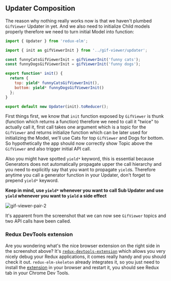 ## Updater Composition

The reason why nothing really works now is that we haven't plumbed `GifViewer` Updater in yet. And we also need to initialize Child models properly therefore we need to turn initial Model into function:

```javascript
import { Updater } from 'redux-elm';

import { init as gifViewerInit } from '../gif-viewer/updater';

const funnyCatsGifViewerInit = gifViewerInit('funny cats');
const funnyDogsGifViewerInit = gifViewerInit('funny dogs');

export function* init() {
  return {
    top: yield* funnyCatsGifViewerInit(),
    bottom: yield* funnyDogsGifViewerInit()
  };
}

export default new Updater(init).toReducer();

```

First things first, we know that `init` function exposed by `GifViewer` is thunk (function which returns a function) therefore we need to call it "twice" to actually call it, first call takes one argument which is a topic for the `GifViewer` and returns initialize function which can be later used for initializing the Model, we'll use Cats for top `GifViewer` and Dogs for bottom. So hypothetically the app should now correctly show Topic above the `GifViewer` and also trigger initial API call.

Also you might have spotted `yield*` keyword, this is essential because Generators does not automatically propagate upper the call hierarchy and you need to explicitly say that you want to propagate `yield`s. Therefore anytime you call a generator function in your Updater, don't forget to prepend `yield*` keyword.

**Keep in mind, use `yield*` whenever you want to call Sub Updater and use `yield` whenever you want to `yield` a side effect**

![gif-viewer-pair-2](../../assets/8.png)

It's apparent from the screenshot that we can now see `GifViewer` topics and two API calls have been called.

### Redux DevTools extension
Are you wondering what's the nice browser extension on the right side in the screenshot above? It's [`redux-devtools-extension`](https://github.com/zalmoxisus/redux-devtools-extension) which allows you very nicely debug your Redux applications, it comes really handy and you should check it out. `redux-elm-skeleton` already integrates it, so you just need to install the [extension](https://chrome.google.com/webstore/detail/redux-devtools/lmhkpmbekcpmknklioeibfkpmmfibljd) in your browser and restart it, you should see Redux tab in your Chrome Dev Tools.

